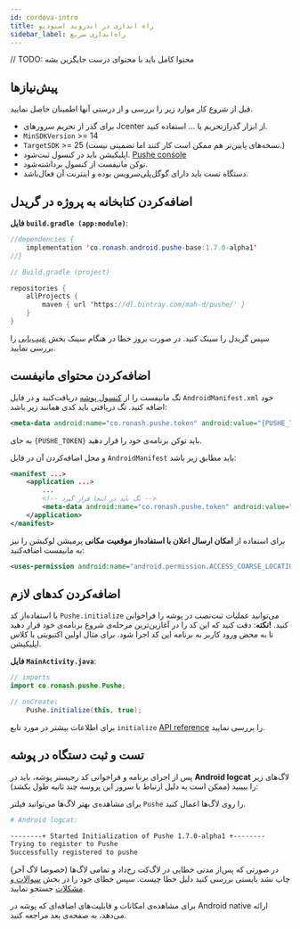 ```yaml
---
id: cordova-intro
title: راه اندازی در اندروید استودیو
sidebar_label: راه‌اندازی سریع
---
```


// TODO: محتوا کامل باید با محتوای درست جایگزین بشه

## پیش‌نیازها

قبل از شروع کار موارد زیر را بررسی و از درستی آنها اطمینان حاصل نمایید.

- برای گذر از تحریم سرور‌های Jcenter از ابزار گذرازتحریم یا ... استفاده کنید.
- `MinSDKVersion` >= 14
- `TargetSDK` >= 25 (نسخه‌های پایین‌تر هم ممکن است کار کنند اما تضمینی نیست.)
- اپلیکیشن باید در کنسول ثبت‌شود. [Pushe console](https://console.pushe.co)
- توکن مانیفست از کنسول برداشته‌شود.
- دستگاه تست باید دارای گوگل‌پلی‌سرویس بوده و اینترنت آن فعال‌باشد.

## اضافه‌کردن کتابخانه به پروژه در گریدل


**فایل `build.gradle (app:module)`**:

```java
//dependencies {
    implementation 'co.ronash.android.pushe-base:1.7.0-alpha1'
//}
```

```java
// Build.gradle (project)

repositories {
    allProjects {
        maven { url 'https://dl.bintray.com/mah-d/pushe/' }
    }
}
```

سپس گریدل را سینک کنید.
در صورت بروز خطا در هنگام سینک بخش [عیب‌یابی](cordova-errors) را بررسی نمایید.

## اضافه‌کردن محتوای مانیفست

تگ مانیفست را از [کنسول پوشه](https://console.pushe.co) دریافت‌کنید و در فایل `AndroidManifest.xml` خود اضافه کنید. تگ دریافتی باید کدی همانند زیر باشد:


```xml
<meta-data android:name="co.ronash.pushe.token" android:value="{PUSHE_TOKEN}" />
```

به جای `{PUSHE_TOKEN}` باید توکن برنامه‌ی خود را قرار دهید.

و محل اضافه‌کردن آن در فایل `AndroidManifest` باید مطابق زیر باشد:

```xml
<manifest ...>
    <application ...>
        ...
        <!-- تگ باید در اینجا قرار گیرد -->
        <meta-data android:name="co.ronash.pushe.token" android:value="{PUSHE_TOKEN}" />
    </application>
</manifest>
```

برای استفاده از **امکان ارسال اعلان با استفاده‌از موقعیت مکانی** پرمیشن لوکیشن را نیز به مانیفست اضافه‌کنید:

```xml
<uses-permission android:name="android.permission.ACCESS_COARSE_LOCATION"/>
```

## اضافه‌کردن کد‌های لازم

با استفاده‌از کد `Pushe.initialize` می‌توانید عملیات ثبت‌نصب در پوشه را فراخوانی کنید.
**!نکته**: دقت کنید که این کد را در آغازین‌ترین مرحله‌ی شروع برنامه‌ی خود قرار دهید تا به محض ورود کاربر به برنامه این کد اجرا شود. برای مثال اولین اکتیویتی یا کلاس اپلیکیشن.

**فایل `MainActivity.java`**:

```java
// imports
import co.ronash.pushe.Pushe;

// onCreate:
    Pushe.initialize(this, true);
```

برای اطلاعات بیشتر در مورد تابع‌‌ `initialize‍` [API reference](/docs/android-cordova/cordova-init) را بررسی نمایید.
    

## تست و ثبت دستگاه در پوشه

پس از اجرای برنامه و فراخوانی کد رجیستر پوشه، باید در **Android logcat** لاگ‌های زیر را ببینید (ممکن است به دلیل ارتباط با سرور این پروسه چند ثانیه طول بکشد):

برای مشاهده‌ی بهتر لاگ‌ها می‌توانید فیلتر `Pushe` را روی لاگ‌ها اعمال کنید.
```bash
# Android logcat:

--------+ Started Initialization of Pushe 1.7.0-alpha1 +--------
Trying to register to Pushe
Successfully registered to pushe
```

در صورتی که پس‌از مدتی خطایی در لاگ‌کت رخ‌داد و تمامی لاگ‌ها (خصوصا لاگ آخر) چاپ نشد بایستی بررسی کنید دلیل خطا چیست. سپس خطای خود را در بخش [سوالات و مشکلات](/docs/android-cordova/cordova-errors) جستجو نمایید.

برای مشاهده‌ی امکانات و قابلیت‌های اضافه‌ای که پوشه در Android native ارائه می‌دهد، به صفحه‌ی بعد مراجعه کنید.